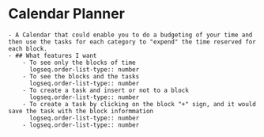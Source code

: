 # Calendar Planner
	- A Calendar that could enable you to do a budgeting of your time and then use the tasks for each category to "expend" the time reserved for each block.
	- ## What features I want
		- To see only the blocks of time
		  logseq.order-list-type:: number
		- To see the blocks and the tasks
		  logseq.order-list-type:: number
		- To create a task and insert or not to a block
		  logseq.order-list-type:: number
		- To create a task by clicking on the block "+" sign, and it would save the task with the block informmation
		  logseq.order-list-type:: number
		- logseq.order-list-type:: number